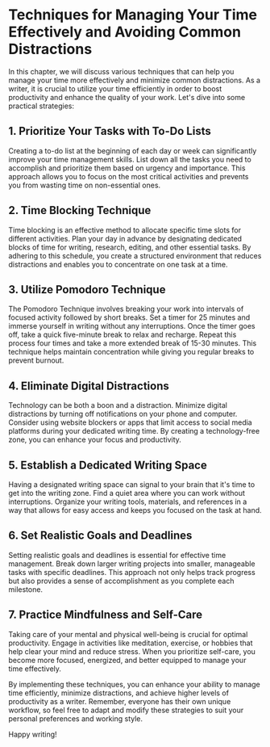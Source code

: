 Techniques for Managing Your Time Effectively and Avoiding Common Distractions
=======================================================================================

In this chapter, we will discuss various techniques that can help you manage your time more effectively and minimize common distractions. As a writer, it is crucial to utilize your time efficiently in order to boost productivity and enhance the quality of your work. Let's dive into some practical strategies:

1\. Prioritize Your Tasks with To-Do Lists
-----------------------------------------

Creating a to-do list at the beginning of each day or week can significantly improve your time management skills. List down all the tasks you need to accomplish and prioritize them based on urgency and importance. This approach allows you to focus on the most critical activities and prevents you from wasting time on non-essential ones.

2\. Time Blocking Technique
--------------------------

Time blocking is an effective method to allocate specific time slots for different activities. Plan your day in advance by designating dedicated blocks of time for writing, research, editing, and other essential tasks. By adhering to this schedule, you create a structured environment that reduces distractions and enables you to concentrate on one task at a time.

3\. Utilize Pomodoro Technique
-----------------------------

The Pomodoro Technique involves breaking your work into intervals of focused activity followed by short breaks. Set a timer for 25 minutes and immerse yourself in writing without any interruptions. Once the timer goes off, take a quick five-minute break to relax and recharge. Repeat this process four times and take a more extended break of 15-30 minutes. This technique helps maintain concentration while giving you regular breaks to prevent burnout.

4\. Eliminate Digital Distractions
---------------------------------

Technology can be both a boon and a distraction. Minimize digital distractions by turning off notifications on your phone and computer. Consider using website blockers or apps that limit access to social media platforms during your dedicated writing time. By creating a technology-free zone, you can enhance your focus and productivity.

5\. Establish a Dedicated Writing Space
--------------------------------------

Having a designated writing space can signal to your brain that it's time to get into the writing zone. Find a quiet area where you can work without interruptions. Organize your writing tools, materials, and references in a way that allows for easy access and keeps you focused on the task at hand.

6\. Set Realistic Goals and Deadlines
------------------------------------

Setting realistic goals and deadlines is essential for effective time management. Break down larger writing projects into smaller, manageable tasks with specific deadlines. This approach not only helps track progress but also provides a sense of accomplishment as you complete each milestone.

7\. Practice Mindfulness and Self-Care
-------------------------------------

Taking care of your mental and physical well-being is crucial for optimal productivity. Engage in activities like meditation, exercise, or hobbies that help clear your mind and reduce stress. When you prioritize self-care, you become more focused, energized, and better equipped to manage your time effectively.

By implementing these techniques, you can enhance your ability to manage time efficiently, minimize distractions, and achieve higher levels of productivity as a writer. Remember, everyone has their own unique workflow, so feel free to adapt and modify these strategies to suit your personal preferences and working style.

Happy writing!
